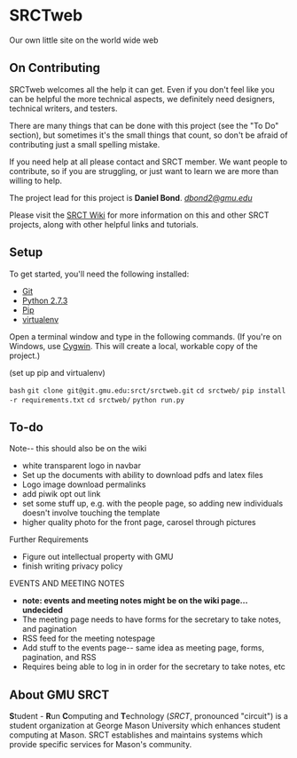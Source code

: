 SRCTweb
===

Our own little site on the world wide web

On Contributing
---

SRCTweb welcomes all the help it can get. Even if you don't feel like you can be helpful the more technical aspects, we definitely need designers, technical writers, and testers.

There are many things that can be done with this project (see the "To Do" section), but sometimes it's the small things that count, so don't be afraid of contributing just a small spelling mistake.

If you need help at all please contact and SRCT member. We want people to contribute, so if you are struggling, or just want to learn we are more than willing to help.

The project lead for this project is **Daniel Bond**. *dbond2@gmu.edu*

Please visit the [SRCT Wiki](http://wiki.srct.gmu.edu/) for more information on this and other SRCT projects, along with other helpful links and tutorials.

Setup
---

To get started, you'll need the following installed:
* [Git](http://git-scm.com/book/en/Getting-Started-Installing-Git)
* [Python 2.7.3](http://www.python.org/download/)
* [Pip](http://www.pip-installer.org/en/latest/install.html)
* [virtualenv](http://www.virtualenv.org/en/latest/index.html#installation)

Open a terminal window and type in the following commands. (If you're on Windows, use [Cygwin](http://www.cygwin.com/). This will create a local, workable copy of the project.)

(set up pip and virtualenv)

``bash``
``git clone git@git.gmu.edu:srct/srctweb.git``
``cd srctweb/``
``pip install -r requirements.txt``
``cd srctweb/``
``python run.py``

To-do
---

Note-- this should also be on the wiki
* white transparent logo in navbar
* Set up the documents with ability to download pdfs and latex files
* Logo image download permalinks
* add piwik opt out link
* set some stuff up, e.g. with the people page, so adding new individuals doesn't involve touching the template
* higher quality photo for the front page, carosel through pictures

Further Requirements
* Figure out intellectual property with GMU
* finish writing privacy policy

EVENTS AND MEETING NOTES
* **note: events and meeting notes might be on the wiki page... undecided**
* The meeting page needs to have forms for the secretary to take notes, and pagination
* RSS feed for the meeting notespage
* Add stuff to the events page-- same idea as meeting page, forms, pagination, and RSS
* Requires being able to log in in order for the secretary to take notes, etc

About GMU SRCT
---

**S**tudent - **R**un **C**omputing and **T**echnology (*SRCT*, pronounced "circuit") is a student organization at George Mason University which enhances student computing at Mason. SRCT establishes and maintains systems which provide specific services for Mason's community.
